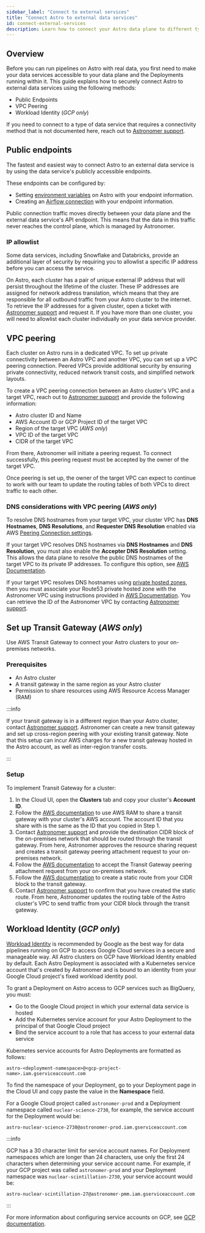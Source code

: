 ```yaml
---
sidebar_label: "Connect to external services"
title: "Connect Astro to external data services"
id: connect-external-services
description: Learn how to connect your Astro data plane to different types of external data services.
---
```


## Overview

Before you can run pipelines on Astro with real data, you first need to make your data services accessible to your data plane and the Deployments running within it. This guide explains how to securely connect Astro to external data services using the following methods:

- Public Endpoints
- VPC Peering
- Workload Identity (_GCP only_)

If you need to connect to a type of data service that requires a connectivity method that is not documented here, reach out to [Astronomer support](https://support.astronomer.io).

## Public endpoints

The fastest and easiest way to connect Astro to an external data service is by using the data service's publicly accessible endpoints.

These endpoints can be configured by:

- Setting [environment variables](environment-variables.md) on Astro with your endpoint information.
- Creating an [Airflow connection](https://airflow.apache.org/docs/apache-airflow/stable/howto/connection.html) with your endpoint information.

Public connection traffic moves directly between your data plane and the external data service's API endpoint. This means that the data in this traffic never reaches the control plane, which is managed by Astronomer.

### IP allowlist

Some data services, including Snowflake and Databricks, provide an additional layer of security by requiring you to allowlist a specific IP address before you can access the service.

On Astro, each cluster has a pair of unique external IP address that will persist throughout the lifetime of the cluster. These IP addresses are assigned for network address translation, which means that they are responsible for all outbound traffic from your Astro cluster to the internet. To retrieve the IP addresses for a given cluster, open a ticket with [Astronomer support](https://support.astronomer.io) and request it. If you have more than one cluster, you will need to allowlist each cluster individually on your data service provider.

## VPC peering

Each cluster on Astro runs in a dedicated VPC. To set up private connectivity between an Astro VPC and another VPC, you can set up a VPC peering connection. Peered VPCs provide additional security by ensuring private connectivity, reduced network transit costs, and simplified network layouts.

To create a VPC peering connection between an Astro cluster's VPC and a target VPC, reach out to [Astronomer support](https://support.astronomer.io) and provide the following information:

- Astro cluster ID and Name
- AWS Account ID or GCP Project ID of the target VPC
- Region of the target VPC (_AWS only_)
- VPC ID of the target VPC
- CIDR of the target VPC

From there, Astronomer will initiate a peering request. To connect successfully, this peering request must be accepted by the owner of the target VPC.

Once peering is set up, the owner of the target VPC can expect to continue to work with our team to update the routing tables of both VPCs to direct traffic to each other.

### DNS considerations with VPC peering (_AWS only_)

To resolve DNS hostnames from your target VPC, your cluster VPC has **DNS Hostnames**, **DNS Resolutions**, and **Requester DNS Resolution** enabled via AWS [Peering Connection settings](https://docs.aws.amazon.com/vpc/latest/peering/modify-peering-connections.html).  

If your target VPC resolves DNS hostnames via **DNS Hostnames** and **DNS Resolution**, you must also enable the **Accepter DNS Resolution** setting. This allows the data plane to resolve the public DNS hostnames of the target VPC to its private IP addresses. To configure this option, see [AWS Documentation](https://docs.aws.amazon.com/vpc/latest/peering/modify-peering-connections.html).

If your target VPC resolves DNS hostnames using [private hosted zones](https://docs.aws.amazon.com/Route53/latest/DeveloperGuide/hosted-zones-private.html), then you must associate your Route53 private hosted zone with the Astronomer VPC using instructions provided in [AWS Documentation](https://aws.amazon.com/premiumsupport/knowledge-center/route53-private-hosted-zone/). You can retrieve the ID of the Astronomer VPC by contacting [Astronomer support](https://support.astronomer.io).

## Set up Transit Gateway (_AWS only_)

Use AWS Transit Gateway to connect your Astro clusters to your on-premises networks.

### Prerequisites

- An Astro cluster
- A transit gateway in the same region as your Astro cluster
- Permission to share resources using AWS Resource Access Manager (RAM)

:::info

If your transit gateway is in a different region than your Astro cluster, contact [Astronomer support](https://support.astronomer.io). Astronomer can create a new transit gateway and set up cross-region peering with your existing transit gateway. Note that this setup can incur AWS charges for a new transit gateway hosted in the Astro account, as well as inter-region transfer costs.

:::

### Setup

To implement Transit Gateway for a cluster:

1. In the Cloud UI, open the **Clusters** tab and copy your cluster's **Account ID**.
2. Follow the [AWS documentation](https://docs.aws.amazon.com/ram/latest/userguide/working-with-sharing-create.html) to use AWS RAM to share a transit gateway with your cluster's AWS account. The account ID that you share with is the same as the ID that you copied in Step 1.
3. Contact [Astronomer support](https://support.astronomer.io) and provide the destination CIDR block of the on-premises network that should be routed through the transit gateway. From here, Astronomer approves the resource sharing request and creates a transit gateway peering attachment request to your on-premises network.
4. Follow the [AWS documentation](https://docs.aws.amazon.com/vpc/latest/tgw/tgw-peering.html#tgw-peering-accept-reject) to accept the Transit Gateway peering attachment request from your on-premises network.
5. Follow the [AWS documentation](https://docs.aws.amazon.com/vpc/latest/tgw/tgw-peering.html#tgw-peering-add-route) to create a static route from your CIDR block to the transit gateway.
6. Contact [Astronomer support](https://support.astronomer.io) to confirm that you have created the static route. From here, Astronomer updates the routing table of the Astro cluster's VPC to send traffic from your CIDR block through the transit gateway.

## Workload Identity (_GCP only_)

[Workload Identity](https://cloud.google.com/kubernetes-engine/docs/concepts/workload-identity) is recommended by Google as the best way for data pipelines running on GCP to access Google Cloud services in a secure and manageable way. All Astro clusters on GCP have Workload Identity enabled by default. Each Astro Deployment is associated with a Kubernetes service account that's created by Astronomer and is bound to an identity from your Google Cloud project's fixed workload identity pool.

To grant a Deployment on Astro access to GCP services such as BigQuery, you must:

- Go to the Google Cloud project in which your external data service is hosted
- Add the Kubernetes service account for your Astro Deployment to the principal of that Google Cloud project
- Bind the service account to a role that has access to your external data service

Kubernetes service accounts for Astro Deployments are formatted as follows:

```text
astro-<deployment-namespace>@<gcp-project-name>.iam.gserviceaccount.com
```

To find the namespace of your Deployment, go to your Deployment page in the Cloud UI and copy paste the value in the **Namespace** field.

For a Google Cloud project called `astronomer-prod` and a Deployment namespace called `nuclear-science-2730`, for example, the service account for the Deployment would be:

```text
astro-nuclear-science-2730@astronomer-prod.iam.gserviceaccount.com
```

:::info

GCP has a 30 character limit for service account names. For Deployment namespaces which are longer than 24 characters, use only the first 24 characters when determining your service account name. For example, if your GCP project was called `astronomer-prod` and your Deployment namespace was `nuclear-scintillation-2730`, your service account would be:

```text
astro-nuclear-scintillation-27@astronomer-pmm.iam.gserviceaccount.com
```

:::

For more information about configuring service accounts on GCP, see [GCP documentation](https://cloud.google.com/kubernetes-engine/docs/how-to/workload-identity#authenticating_to).
